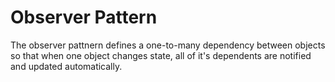 
# Observer Pattern


The observer pattnern defines a one-to-many dependency between objects so that when one object changes state, all of it's dependents are notified and updated automatically.

